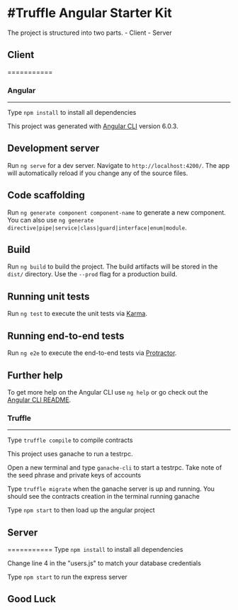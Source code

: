 #Truffle Angular Starter Kit
=================================

The project is structured into two parts.
    - Client
    - Server


## Client
===========

### Angular
--------------
Type `npm install` to install all dependencies

This project was generated with [Angular CLI](https://github.com/angular/angular-cli) version 6.0.3.

## Development server

Run `ng serve` for a dev server. Navigate to `http://localhost:4200/`. The app will automatically reload if you change any of the source files.

## Code scaffolding

Run `ng generate component component-name` to generate a new component. You can also use `ng generate directive|pipe|service|class|guard|interface|enum|module`.

## Build

Run `ng build` to build the project. The build artifacts will be stored in the `dist/` directory. Use the `--prod` flag for a production build.

## Running unit tests

Run `ng test` to execute the unit tests via [Karma](https://karma-runner.github.io).

## Running end-to-end tests

Run `ng e2e` to execute the end-to-end tests via [Protractor](http://www.protractortest.org/).

## Further help

To get more help on the Angular CLI use `ng help` or go check out the [Angular CLI README](https://github.com/angular/angular-cli/blob/master/README.md).


### Truffle
--------------
Type `truffle compile` to compile contracts

This project uses ganache to run a testrpc.

Open a new terminal and type `ganache-cli` to start a testrpc. 
Take note of the seed phrase and private keys of accounts

Type `truffle migrate` when the ganache server is up and running. 
You should see the contracts creation in the terminal running ganache

Type `npm start` to then load up the angular project

## Server
=========== 
Type `npm install` to install all dependencies

Change line 4 in the "users.js" to match your database credentials

Type `npm start` to run the express server

## Good Luck





